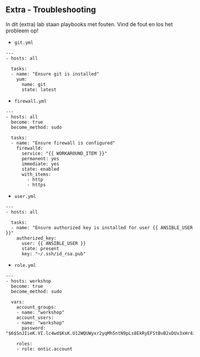 ## Extra - Troubleshooting
In dit (extra) lab staan playbooks met fouten. Vind de fout en los het probleem op!

* ``git.yml``
```
---
- hosts: all

  tasks:
  - name: "Ensure git is installed"
    yum:
      name: git
      state: latest
```

* ``firewall.yml``
```
---
- hosts: all
  become: true
  become_method: sudo

  tasks:
  - name: "Ensure firewall is configured"
    firewalld:
      service: "{{ WORKAROUND_ITEM }}"
      permanent: yes
      immediate: yes
      state: enabled
      with_items:
        - http
        - https
```

* ``user.yml``
```
---
- hosts: all

  tasks:
  - name: "Ensure authorized key is installed for user {{ ANSIBLE_USER }}"
    authorized_key:
      user: {{ ANSIBLE_USER }}
      state: present
      key: "~/.ssh/id_rsa.pub"
```

* ``role.yml``
```
---
- hosts: workshop
  become: true
  become_method: sudo

  vars:
    account_groups:
    - name: "workshop"
    account_users:
    - name: "workshop"
      password: "$6$SnJIieK.VI.lc4wd$KsK.U12WQUWyxr2yqMh5ntN9pLs8EkRyEFStBvB2xDUv3xHr4iqjlqNCbgfCDGnYr9J3PQWPNKBPZPCwi/8l90"

    roles:
    - role: ontic.account
```
